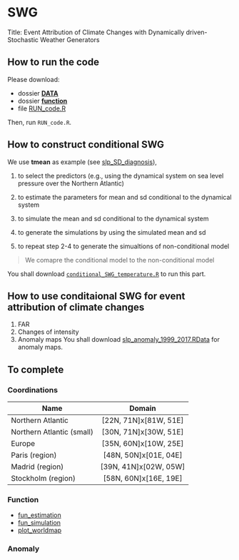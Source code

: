 # SWG
Title: Event Attribution of Climate Changes with Dynamically driven-Stochastic Weather Generators

## How to run the code
Please download:
- dossier [**DATA**](https://github.com/cfcforever/SWG/tree/master/DATA)
- dossier [**function**](https://github.com/cfcforever/SWG/tree/master/function)
- file [RUN_code.R](https://github.com/cfcforever/SWG/blob/master/RUN_code.R)

Then, run `RUN_code.R`.

## How to construct conditional SWG
We use **tmean** as example (see [slp_SD_diagnosis](https://github.com/cfcforever/SWG/blob/master/slp_SD_diagnosis.R)), 
1. to select the predictors (e.g., using the dynamical system on sea level pressure over the Northern Atlantic)
2. to estimate the parameters for mean and sd conditional to the dynamical system
3. to simulate the mean and sd conditional to the dynamical system
4. to generate the simulations by using the simulated mean and sd

5. to repeat step 2-4 to generate the simualtions of non-conditional model
> We comapre the conditional model to the non-conditional model

You shall download [`conditional_SWG_temperature.R`](https://github.com/cfcforever/SWG/blob/master/conditional_SWG_temperature.R) to run this part.

## How to use conditaional SWG for event attribution of climate changes
1. FAR
2. Changes of intensity
3. Anomaly maps
You shall download [slp_anomaly_1999_2017.RData](https://mycore.core-cloud.net/index.php/s/JdnEiC2CNynjOEb) for anomaly maps.


## To complete
### Coordinations

| Name                      | Domain                |
| ------------------------- |:---------------------:|
| Northern Atlantic         | [22N, 71N]x[81W, 51E] |
| Northern Atlantic (small) | [30N, 71N]x[30W, 51E] |
| Europe                    | [35N, 60N]x[10W, 25E] |
| Paris (region)            | [48N, 50N]x[01E, 04E] |
| Madrid (region)           | [39N, 41N]x[02W, 05W] |
| Stockholm (region)        | [58N, 60N]x[16E, 19E] |


### Function
- [fun_estimation](https://github.com/cfcforever/SWG/blob/master/function/fun_estimation_t2m.R)
- [fun_simulation](https://github.com/cfcforever/SWG/blob/master/function/fun_simulation_t2m.R)
- [plot_worldmap](https://github.com/cfcforever/SWG/blob/master/function/plot_worldmap.R)

### Anomaly 
